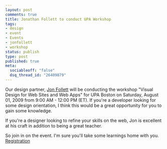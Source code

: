 ```yaml
--- 
layout: post
comments: true
title: Jonathan Follett to conduct UPA Workshop
tags: 
- design
- event
- Events
- jonfollett
- workshop
status: publish
type: post
published: true
meta: 
  sociableoff: "false"
  dsq_thread_id: "26409879"
---
```

Our design partner, [Jon Follett](http://www.hotknifedesign.com) will be conducting the workshop "Visual Design for Web Sites and Web Apps" for UPA Boston on 
Saturday, August 01, 2009 from 9:00 AM - 12:00 PM (ET). If you're a developer looking for some design orientation, I think this would be a great opportunity for you to gain some knowledge.

If you're a designer looking to refine your skills on the web, Jon is excellent at his craft in addition to being a great teacher.

So join in on the event. I'm sure you'll take some learnings home with you. [Registration](http://uxworkshop10.eventbrite.com/)
